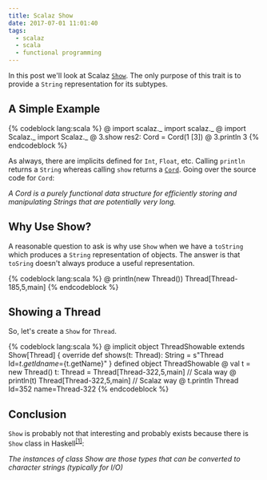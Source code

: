 ```yaml
---
title: Scalaz Show
date: 2017-07-01 11:01:40
tags:
  - scalaz
  - scala
  - functional programming
---
```


In this post we'll look at Scalaz [`Show`](https://github.com/scalaz/scalaz/blob/fabab8f699d56279d6f2cc28d02cc2b768e314d7/core/src/main/scala/scalaz/Show.scala). The only purpose of this trait is to provide a `String` representation for its subtypes.  

## A Simple Example

{% codeblock lang:scala %}
@ import scalaz._
import scalaz._
@ import Scalaz._
import Scalaz._
@ 3.show
res2: Cord = Cord(1 [3])
@ 3.println
3
{% endcodeblock %}  

As always, there are implicits defined for `Int`, `Float`, etc. Calling `println` returns a `String` whereas calling `show` returns a [`Cord`](https://github.com/scalaz/scalaz/blob/fabab8f699d56279d6f2cc28d02cc2b768e314d7/core/src/main/scala/scalaz/Cord.scala). Going over the source code for `Cord`: 

*A Cord is a purely functional data structure for efficiently storing and manipulating Strings that are potentially very long.*  
  

## Why Use Show?  

A reasonable question to ask is why use `Show` when we have a `toString` which produces a `String` representation of objects. The answer is that `toSring` doesn't always produce a useful representation.  

{% codeblock lang:scala %}
@ println(new Thread())
Thread[Thread-185,5,main]
{% endcodeblock %}  

## Showing a Thread  

So, let's create a `Show` for `Thread`.  

{% codeblock lang:scala %}
@ implicit object ThreadShowable extends Show[Thread] {
    override def shows(t: Thread): String = s"Thread Id=${t.getId} name=${t.getName}"
  }
defined object ThreadShowable
@ val t = new Thread()
t: Thread = Thread[Thread-322,5,main]
// Scala way
@ println(t)
Thread[Thread-322,5,main]
// Scalaz way
@ t.println
Thread Id=352 name=Thread-322
{% endcodeblock %}  

## Conclusion  

`Show` is probably not that interesting and probably exists because there is `Show` class in Haskell<sup>[[1]](https://www.haskell.org/tutorial/stdclasses.html)</sup>:  

*The instances of class Show are those types that can be converted to character strings (typically for I/O)*